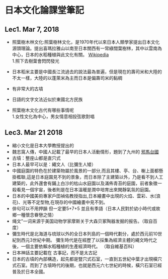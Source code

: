 # 日本文化論課堂筆記

## Lec1. Mar 7, 2018

* 照葉樹木林文化:照葉樹林文化，是1970年代以來日本人類學家提出日本文化源頭理論。提出喜瑪拉雅山以南至日本關西有一常綠闊葉樹林，其中以雲南為中心，日本的水稻種植與此文化有關。
[Wikipedia](https://zh.wikipedia.org/wiki/%E7%85%A7%E8%91%89%E6%A8%B9%E6%9E%97%E6%96%87%E5%8C%96) <br />
1.照下去樹葉會閃閃發光

* 日本稻米主要是中國長江流過去的說法最為普遍，但是現在的壽司米和大陸的不太一樣，大陸的以蓬萊米為主而日本是偏壽司米的黏稠
* 有非常大的古墳
* 日語的文字文法近似於東國北方民族
* 照葉樹木文化古代有哪些事情呢<br />
1.女性文化為中心，男女情意相投弦歌對唱<br />

## Lec3. Mar 21 2018
* 縮小文化是日本大學教授提出的
* 魏志窩人傳，中國人記載了最早的日本人活動情形，題到了九州的 [邪馬台國](https://zh.wikipedia.org/wiki/%E9%82%AA%E9%A9%AC%E5%8F%B0%E5%9B%BD)
* 古墳：整座山都是直穴式
* 日本人最早可以是：繩文人（比彌生人矮）
* 中國庭園的特色在於建築物屬於風景的一部分,而且其樓、亭、台、榭上面都懸掛檻聯,這是日本庭園見不到的景象，而日本除了主建築以外，乃是看不到人工建築的，此外還會有鋪上白沙的枯山水庭園以及滿佈青苔的庭園，前者象徵一殺看見一個宇宙，後者則是在日本溫暖是潤中培育出來閑靜氣氛的庭園。
* 日本的中國美術專家戶田禎佑教授指出,日本繪畫中出現的火焰、雲彩、水(浪花)、光等不定型物,在現存的中國繪畫中見不到。
* 俳句可以不用押韻 但一定要5+7+5 並且有季語（日本人民對於幼小時代或故鄉一種懷念眷戀之情）
* 绳文”一词来源于美国动物学家摩斯关于大森贝冢陶器发掘的报告。（取自百度）
* 彌生時代是北海道与琉球以外的全日本列島的一個時代劃分，處於西元前10世紀到西元3世紀中期。 彌生時代是在經歷了以採集為經濟主體的繩文時代之後，一個主要依賴水稻種植的生產經濟時代。 （取自維基百科）
* 日本神話主要記載在 古事記，而不是太古記
* 日本的古墳的內部構造，起先都是豎穴式石室，一直到五世紀中葉才出現橫穴式石室。而到了古墳時代的後期，也就是西元六七世紀的時候，橫穴石室已經普及於日本全國。

